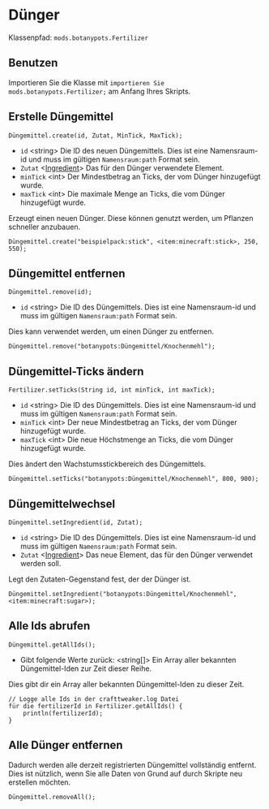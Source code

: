 # Dünger

Klassenpfad: `mods.botanypots.Fertilizer`

## Benutzen

Importieren Sie die Klasse mit `importieren Sie mods.botanypots.Fertilizer;` am Anfang Ihres Skripts.

## Erstelle Düngemittel

`Düngemittel.create(id, Zutat, MinTick, MaxTick);`

- `id` &lt;string> Die ID des neuen Düngemittels. Dies ist eine Namensraum-id und muss im gültigen `Namensraum:path` Format sein.
- `Zutat` <[Ingredient](/vanilla/api/items/IIngredient)> Das für den Dünger verwendete Element.
- `minTick` &lt;int> Der Mindestbetrag an Ticks, der vom Dünger hinzugefügt wurde.
- `maxTick` &lt;int> Die maximale Menge an Ticks, die vom Dünger hinzugefügt wurde.

Erzeugt einen neuen Dünger. Diese können genutzt werden, um Pflanzen schneller anzubauen.

```zenscript
Düngemittel.create("beispielpack:stick", <item:minecraft:stick>, 250, 550);
```

## Düngemittel entfernen

`Düngemittel.remove(id);`

- `id` &lt;string> Die ID des Düngemittels. Dies ist eine Namensraum-id und muss im gültigen `Namensraum:path` Format sein.

Dies kann verwendet werden, um einen Dünger zu entfernen.

```zenscript
Düngemittel.remove("botanypots:Düngemittel/Knochenmehl");
```

## Düngemittel-Ticks ändern

`Fertilizer.setTicks(String id, int minTick, int maxTick);`

- `id` &lt;string> Die ID des Düngemittels. Dies ist eine Namensraum-id und muss im gültigen `Namensraum:path` Format sein.
- `minTick` &lt;int> Der neue Mindestbetrag an Ticks, der vom Dünger hinzugefügt wurde.
- `maxTick` &lt;int> Die neue Höchstmenge an Ticks, die vom Dünger hinzugefügt wurde.

Dies ändert den Wachstumsstickbereich des Düngemittels.

```zenscript
Düngemittel.setTicks("botanypots:Düngemittel/Knochenmehl", 800, 900);
```

## Düngemittelwechsel

`Düngemittel.setIngredient(id, Zutat);`

- `id` &lt;string> Die ID des Düngemittels. Dies ist eine Namensraum-id und muss im gültigen `Namensraum:path` Format sein.
- `Zutat` <[Ingredient](/vanilla/api/items/IIngredient)> Das neue Element, das für den Dünger verwendet werden soll.

Legt den Zutaten-Gegenstand fest, der der Dünger ist.

```zenscript
Düngemittel.setIngredient("botanypots:Düngemittel/Knochenmehl", <item:minecraft:sugar>);
```

## Alle Ids abrufen

`Düngemittel.getAllIds();`

- Gibt folgende Werte zurück: &lt;string[]> Ein Array aller bekannten Düngemittel-Iden zur Zeit dieser Reihe.

Dies gibt dir ein Array aller bekannten Düngemittel-Iden zu dieser Zeit.

```zenscript
// Logge alle Ids in der crafttweaker.log Datei
für die fertilizerId in Fertilizer.getAllIds() {
    println(fertilizerId);
}
```

## Alle Dünger entfernen

Dadurch werden alle derzeit registrierten Düngemittel vollständig entfernt. Dies ist nützlich, wenn Sie alle Daten von Grund auf durch Skripte neu erstellen möchten.

```zenscript
Düngemittel.removeAll();
```